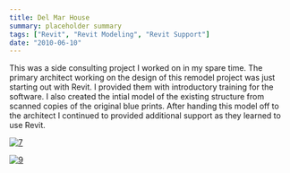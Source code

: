 ```yaml
---
title: Del Mar House
summary: placeholder summary
tags: ["Revit", "Revit Modeling", "Revit Support"]
date: "2010-06-10"
---
```


This was a side consulting project I worked on in my spare time. The primary architect working on the design of this remodel project was just starting out with Revit. I provided them with introductory training for the software. I also created the intial model of the existing structure from scanned copies of the original blue prints. After handing this model off to the architect I continued to provided additional support as they learned to use Revit.

[![](http://www.ericanastas.com/wp-content/uploads/2012/04/7-636x477.jpg "7")](7.jpg)

[![](http://www.ericanastas.com/wp-content/uploads/2012/04/9-636x410.jpg "9")](9.jpg)
